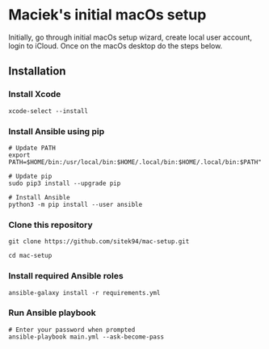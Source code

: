 # Maciek's initial macOs setup

Initially, go through initial macOs setup wizard, create local user account, login to iCloud. Once on the macOs desktop do the steps below.

## Installation

### Install Xcode

```shell
xcode-select --install
```

### Install Ansible using pip

```shell
# Update PATH
export PATH=$HOME/bin:/usr/local/bin:$HOME/.local/bin:$HOME/.local/bin:$PATH"

# Update pip
sudo pip3 install --upgrade pip

# Install Ansible
python3 -m pip install --user ansible
```

### Clone this repository

```shell
git clone https://github.com/sitek94/mac-setup.git

cd mac-setup
```

### Install required Ansible roles

```shell
ansible-galaxy install -r requirements.yml
```

### Run Ansible playbook

```shell
# Enter your password when prompted
ansible-playbook main.yml --ask-become-pass
```
